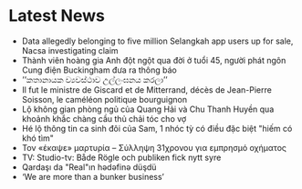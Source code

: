 # Latest News
-  Data allegedly belonging to five million Selangkah app users up for sale, Nacsa investigating claim
-  Thành viên hoàng gia Anh đột ngột qua đời ở tuổi 45, người phát ngôn Cung điện Buckingham đưa ra thông báo
-  ’’කතානායක ව්‍යවස්ථාව උල්ලංඝනය කරලා’’
-  Il fut le ministre de Giscard et de Mitterrand, décès de Jean-Pierre Soisson, le caméléon politique bourguignon
-  Lộ không gian phòng ngủ của Quang Hải và Chu Thanh Huyền qua khoảnh khắc chàng cầu thủ chải tóc cho vợ
-  Hé lộ thông tin ca sinh đôi của Sam, 1 nhóc tỳ có điều đặc biệt "hiếm có khó tìm"
-  Τον «έκαψε» μαρτυρία – Σύλληψη 31χρονου για εμπρησμό οχήματος
-  TV: Studio-tv: Både Rögle och publiken fick nytt syre
-  Qardaşı da "Real"ın hədəfinə düşdü
-  ‘We are more than a bunker business’
